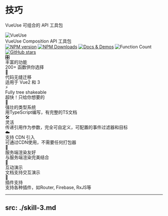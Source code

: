 # 技巧
VueUse 可组合的 API 工具包

<div class="grid grid-cols-[1fr,2fr] gap-4">
  <div class="text-center pb-4">
    <img class="max-w-320px h-50 inline-block" src="/vue-use-ico.svg" alt="VueUse">
    <div class="opacity-50 mb-2 text-sm">
      VueUse Composition API 工具包
    </div>
    <div class="text-center">
      <a class="!border-none" href="https://www.npmjs.com/package/@vueuse/core" target="__blank"><img class="h-4 inline mx-0.5" src="https://img.shields.io/npm/v/@vueuse/core?color=a1b858&label=" alt="NPM version"></a>
      <a class="!border-none" href="https://www.npmjs.com/package/@vueuse/core" target="__blank"><img class="h-4 inline mx-0.5" alt="NPM Downloads" src="https://img.shields.io/npm/dm/@vueuse/core?color=50a36f&label="></a>
      <a class="!border-none" href="https://vueuse.org" target="__blank"><img class="h-4 inline mx-0.5" src="https://img.shields.io/static/v1?label=&message=docs%20%26%20demos&color=1e8a7a" alt="Docs & Demos"></a>
      <img class="h-4 inline mx-0.5" alt="Function Count" src="https://img.shields.io/badge/-114%20functions-13708a">
      <br>
      <a class="!border-none" href="https://github.com/vueuse/vueuse" target="__blank"><img class="mt-2 h-4 inline mx-0.5" alt="GitHub stars" src="https://img.shields.io/github/stars/vueuse/vueuse?style=social"></a>
    </div>
  </div>
  <div class="border-l border-gray-400">
    <div class="container">
      <div class="items">
        <v-click>
          <div class="item">
            <div style="line-height: 1rem !important" class="icon">🎛</div>
            <div style="line-height: 1rem !important" class="title">丰富的功能</div>
            <div style="line-height: 1rem !important" class="details">200+ 函数供你选择</div>
          </div>
          <div class="item">
            <div style="line-height: 1rem !important" class="icon">🚀</div>
            <div style="line-height: 1rem !important" class="title">代码无缝迁移</div>
            <div style="line-height: 1rem !important" class="details">适用于 Vue2 和 3</div>
          </div>
          <div class="item">
            <div style="line-height: 1rem !important" class="icon">⚡</div>
            <div style="line-height: 1rem !important" class="title">Fully tree shakeable</div>
            <div style="line-height: 1rem !important" class="details">超快！只给你想要的</div>
          </div>
        </v-click>
        <v-click>
          <div class="item">
            <div style="line-height: 1rem !important" class="icon">🦾</div>
            <div style="line-height: 1rem !important" class="title">强壮的类型系统</div>
            <div style="line-height: 1rem !important" class="details">用TypeScript编写，有完整的TS文档</div>
          </div>
          <div class="item">
            <div style="line-height: 1rem !important" class="icon">🛠</div>
            <div style="line-height: 1rem !important" class="title">灵活</div>
            <div style="line-height: 1rem !important" class="details">传递引用作为参数，完全可自定义，可配置的事件过滤器和目标</div>
          </div>
          <div class="item">
            <div style="line-height: 1rem !important" class="icon">☁️</div>
            <div style="line-height: 1rem !important" class="title">支持 CDN 引入</div>
            <div style="line-height: 1rem !important" class="details">可通过CDN使用，不需要任何打包器</div>
          </div>
        </v-click>
        <v-click>
          <div class="item">
            <div style="line-height: 1rem !important" class="icon">🔋</div>
            <div style="line-height: 1rem !important" class="title">服务端渲染友好</div>
            <div style="line-height: 1rem !important" class="details">与服务端渲染完美结合</div>
          </div>
          <div class="item">
            <div style="line-height: 1rem !important" class="icon">🎪</div>
            <div style="line-height: 1rem !important" class="title">互动演示</div>
            <div style="line-height: 1rem !important" class="details">文档支持交互演示</div>
          </div>
          <div class="item">
            <div style="line-height: 1rem !important" class="icon">🔌</div>
            <div style="line-height: 1rem !important" class="title">插件支持</div>
            <div style="line-height: 1rem !important" class="details">支持各种插件，如Router, Firebase, RxJS等</div>
          </div>
        </v-click>
      </div>
    </div>
  </div>
</div>

---
src: ./skill-3.md
---

